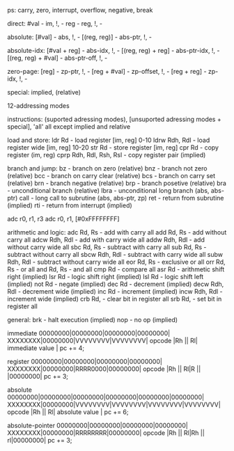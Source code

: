 
ps: carry, zero, interrupt, overflow, negative, break

direct:
#val                - im,           !, -
reg                 - reg,          !, -

absolute:
[#val]              - abs,          !, -
[(reg, reg)]        - abs-ptr,      !, -

absolute-idx:
[#val + reg]         - abs-idx,     !, -
[(reg, reg) + reg]   - abs-ptr-idx, !, -
[(reg, reg) + #val]  - abs-ptr-off, !, -

zero-page:
[reg]               - zp-ptr,       !, -
[reg + #val]        - zp-offset,    !, -
[reg + reg]         - zp-idx,       !, -

special:
implied, (relative)

12-addressing modes

instructions:
(suported adressing modes), [unsuported adressing modes + special], 'all' all except implied and relative

load and store:
ldr     Rd                  - load register         [im, reg] 0-10
ldrw    Rdh, Rdl            - load register wide    [im, reg] 10-20
str     Rd                  - store register        [im, reg]
cpr     Rd                  - copy register         (im, reg)
cprp    Rdh, Rdl, Rsh, Rsl  - copy register pair    (implied)

branch and jump:
bz      - branch on zero            (relative)
bnz     - branch not zero           (relative)
bcc     - branch on carry clear     (relative)
bcs     - branch on carry set       (relative)
brn     - branch negative           (relative)
brp     - branch posetive           (relative)
bra     - unconditional branch      (relative)
lbra    - unconditional long branch (abs, abs-ptr)
call    - long call to subrutine    (abs, abs-ptr, zp)
ret     - return from subrutine     (implied)
rti     - return from interrupt     (implied)

adc r0, r1, r3
adc r0, r1, [#0xFFFFFFFF]

arithmetic and logic:
adc     Rd, Rs      - add with carry                all
add     Rd, Rs      - add without carry             all
adcw    Rdh, Rdl    - add with carry wide           all
addw    Rdh, Rdl    - add without carry wide        all
sbc     Rd, Rs      - subtract with carry           all
sub     Rd, Rs      - subtract without carry        all
sbcw    Rdh, Rdl    - subtract with carry wide      all
subw    Rdh, Rdl    - subtract without carry wide   all
eor     Rd, Rs      - exclusive or                  all
orr     Rd, Rs      - or                            all
and     Rd, Rs      - and                           all
cmp     Rd          - compare                       all
asr     Rd          - arithmetic shift right        (implied)
lsr     Rd          - logic shift right             (implied)
lsl     Rd          - logic shift left              (implied)
not     Rd          - negate                        (implied)
dec     Rd          - decrement                     (implied)
decw    Rdh, Rdl    - decrement wide                (implied)
inc     Rd          - increment                     (implied)
incw    Rdh, Rdl    - increment wide                (implied)
crb     Rd,         - clear bit in register         all
srb     Rd,         - set bit in register           all

general:
brk     - halt execution    (implied)
nop     - no op             (implied)


immediate
00000000|00000000|00000000|00000000|
XXXXXXXX|00000000|VVVVVVVV|VVVVVVVV|
opcode  |Rh || Rl| immediate value |
pc += 4;

register
00000000|00000000|00000000|00000000|
XXXXXXXX|00000000|RRRR0000|00000000|
opcode  |Rh || Rl|R  ||   |00000000|
pc += 3;

absolute
00000000|00000000|00000000|00000000|00000000|00000000|
XXXXXXXX|00000000|VVVVVVVV|VVVVVVVV|VVVVVVVV|VVVVVVVV|
opcode  |Rh || Rl|           absolute value          |
pc += 6;

absolute-pointer
00000000|00000000|00000000|00000000|
XXXXXXXX|00000000|RRRRRRRR|00000000|
opcode  |Rh || Rl|Rh || rl|00000000|
pc += 3;

